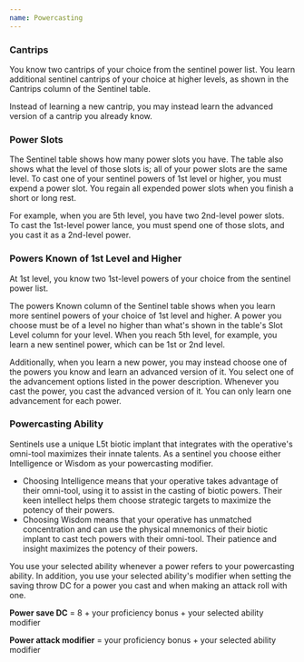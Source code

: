 ```yaml
---
name: Powercasting
---
```

### Cantrips
You know two cantrips of your choice from the sentinel power list. You learn additional sentinel cantrips of your choice
at higher levels, as shown in the Cantrips column of the Sentinel table.

Instead of learning a new cantrip, you may instead learn the advanced version of a cantrip you already know.

### Power Slots
The Sentinel table shows how many power slots you have. The table also shows what the level of those slots is; all of
your power slots are the same level. To cast one of your sentinel powers of 1st level or higher, you must expend a power
slot. You regain all expended power slots when you finish a short or long rest.

For example, when you are 5th level, you have two 2nd-level power slots. To cast the 1st-level power lance, you must spend
one of those slots, and you cast it as a 2nd-level power.

### Powers Known of 1st Level and Higher
At 1st level, you know two 1st-level powers of your choice from the sentinel power list.

The powers Known column of the Sentinel table shows when you learn more sentinel powers of your choice of 1st level
and higher. A power you choose must be of a level no higher than what's shown in the table's Slot Level column for your
level. When you reach 5th level, for example, you learn a new sentinel power, which can be 1st or 2nd level.

Additionally, when you learn a new power, you may instead choose one of the powers you know and learn an advanced
version of it. You select one of the advancement options listed in the power description. Whenever you cast the power,
you cast the advanced version of it. You can only learn one advancement for each power.

### Powercasting Ability

Sentinels use a unique L5t biotic implant that integrates with the operative's omni-tool maximizes their innate talents.
As a sentinel you choose either Intelligence or Wisdom as your powercasting modifier.

- Choosing Intelligence means that your operative takes advantage of their omni-tool, using it to assist in the casting
  of biotic powers. Their keen intellect helps them choose strategic targets to maximize the potency of their powers.
- Choosing Wisdom means that your operative has unmatched concentration and can use the physical mnemonics of their
  biotic implant to cast tech powers with their omni-tool. Their patience and insight maximizes the potency of their powers.

You use your selected ability whenever a power refers to your powercasting ability. In addition, you use your selected
ability's modifier when setting the saving throw DC for a power you cast and when making an attack roll with one.

__Power save DC__ = 8 + your proficiency bonus + your selected ability modifier

__Power attack modifier__ = your proficiency bonus + your selected ability modifier
